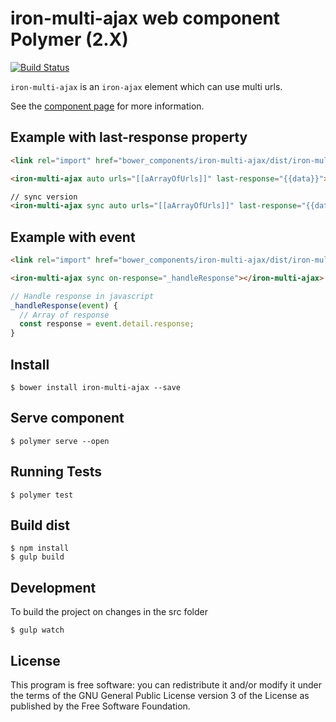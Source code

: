 iron-multi-ajax web component Polymer (2.X)
============

[![Build Status](https://travis-ci.org/RoXuS/iron-multi-ajax.svg?branch=master)](https://travis-ci.org/RoXuS/iron-multi-ajax)

`iron-multi-ajax` is an `iron-ajax` element which can use multi urls.

See the [component page](https://roxus.github.io/iron-multi-ajax/components/iron-multi-ajax/#iron-multi-ajax) for more information.

## Example with last-response property

```html
<link rel="import" href="bower_components/iron-multi-ajax/dist/iron-multi-ajax.html">

<iron-multi-ajax auto urls="[[aArrayOfUrls]]" last-response="{{data}}"></iron-multi-ajax>

// sync version
<iron-multi-ajax sync auto urls="[[aArrayOfUrls]]" last-response="{{data}}"></iron-multi-ajax>
```

## Example with event

```html
<link rel="import" href="bower_components/iron-multi-ajax/dist/iron-multi-ajax.html">

<iron-multi-ajax sync on-response="_handleResponse"></iron-multi-ajax>

```
```javascript
// Handle response in javascript
_handleResponse(event) {
  // Array of response
  const response = event.detail.response;
}
```

## Install

```
$ bower install iron-multi-ajax --save
```

## Serve component 

```
$ polymer serve --open
```

## Running Tests

```
$ polymer test
```

## Build dist

```
$ npm install
$ gulp build
```

## Development

To build the project on changes in the src folder
```
$ gulp watch
```

## License
This program is free software: you can redistribute it and/or modify it under the terms of the GNU General Public License version 3 of the License as published by the Free Software Foundation.
